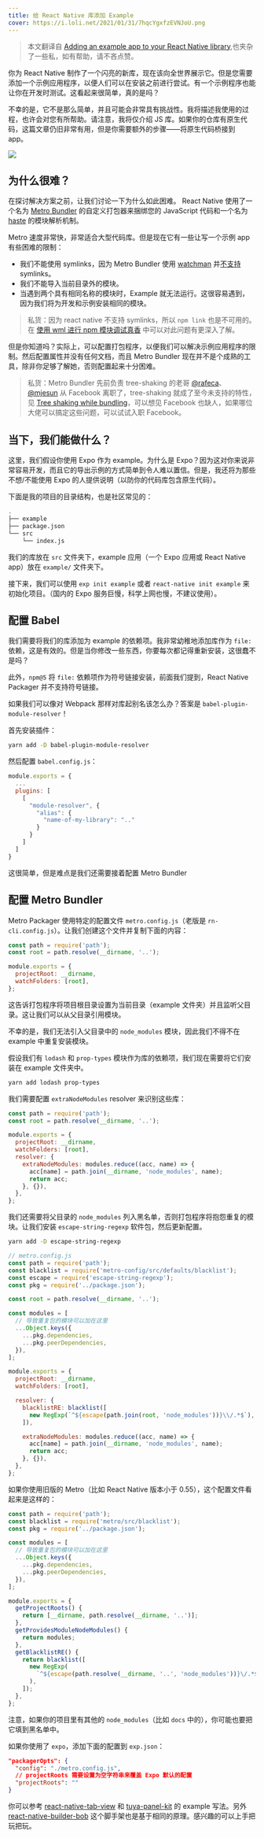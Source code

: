 ```yaml
---
title: 给 React Native 库添加 Example
cover: https://i.loli.net/2021/01/31/7hqcYgxfzEVNJoU.png
---
```


> 本文翻译自 [Adding an example app to your React Native library](https://callstack.com/blog/adding-an-example-app-to-your-react-native-library/),也夹杂了一些私，如有帮助，请不吝点赞。

你为 React Native 制作了一个闪亮的新库，现在该向全世界展示它。但是您需要添加一个示例应用程序，以便人们可以在安装之前进行尝试。有一个示例程序也能让你在开发时测试。这看起来很简单，真的是吗？

不幸的是，它不是那么简单，并且可能会非常具有挑战性。我将描述我使用的过程，也许会对您有所帮助。请注意，我将仅介绍 JS 库。如果你的仓库有原生代码，这篇文章仍旧非常有用，但是你需要额外的步骤——将原生代码桥接到 app。

![](https://i.loli.net/2021/01/31/m8N1q7su9V3Qazv.png)

## 为什么很难？

在探讨解决方案之前，让我们讨论一下为什么如此困难。 React Native 使用了一个名为 [Metro Bundler](https://github.com/facebook/metro-bundler) 的自定义打包器来捆绑您的 JavaScript 代码和一个名为 [haste](https://www.npmjs.com/package/jest-haste-map) 的模块解析机制。

Metro 速度非常快，非常适合大型代码库。但是现在它有一些让写一个示例 app 有些困难的限制：

- 我们不能使用 symlinks，因为 Metro Bundler 使用 [watchman](https://facebook.github.io/watchman/) 并[不支持](https://github.com/facebook/react-native/issues/637) symlinks。
- 我们不能导入当前目录外的模块。
- 当遇到两个具有相同名称的模块时，Example 就无法运行。这很容易遇到，因为我们将为开发和示例安装相同的模块。

> 私货：因为 react native 不支持 symlinks，所以 `npm link` 也是不可用的。在 [使用 wml 进行 npm 模块调试真香](https://juejin.cn/post/6847902225356980232) 中可以对此问题有更深入了解。

但是你知道吗？实际上，可以配置打包程序，以便我们可以解决示例应用程序的限制。然后配置属性并没有任何文档，而且 Metro Bundler 现在并不是个成熟的工具，除非你足够了解她，否则配置起来十分困难。

> 私货：Metro Bundler 先前负责 tree-shaking 的老哥 [@rafeca](https://github.com/rafeca)、[@mjesun](https://github.com/mjesun) 从 Facebook 离职了，tree-shaking 就成了至今未支持的特性，见 [Tree shaking while bundling](https://github.com/facebook/metro/issues/227#issuecomment-583358386)，可以想见 Facebook 也缺人，如果哪位大佬可以搞定这些问题，可以试试入职 Facebook。

## 当下，我们能做什么？

这里，我们假设你使用 Expo 作为 example。为什么是 Expo？因为这对你来说非常容易开发，而且它的导出示例的方式简单到令人难以置信。但是，我还将为那些不想/不能使用 Expo 的人提供说明（以防你的代码库包含原生代码）。

下面是我的项目的目录结构，也是社区常见的：

```sh
.
├── example
├── package.json
└── src
    └── index.js
```

我们的库放在 `src` 文件夹下，example 应用（一个 Expo 应用或 React Native app）放在 `example/` 文件夹下。

接下来，我们可以使用 `exp init example` 或者 `react-native init example` 来初始化项目。（国内的 Expo 服务巨慢，科学上网也慢，不建议使用）。

## 配置 Babel

我们需要将我们的库添加为 example 的依赖项。我非常幼稚地添加库作为 `file:` 依赖，这是有效的。但是当你修改一些东西，你要每次都记得重新安装，这很蠢不是吗？

此外，`npm@5` 将 `file:` 依赖项作为符号链接安装，前面我们提到，React Native Packager 并不支持符号链接。

如果我们可以像对 Webpack 那样对库起别名该怎么办？答案是 `babel-plugin-module-resolver`！

首先安装插件：

```sh
yarn add -D babel-plugin-module-resolver
```

然后配置 `babel.config.js`：

```js
module.exports = {
  ...
  plugins: [
    [
      "module-resolver", {
        "alias": {
          "name-of-my-library": ".."
        }
      }
    ]
  ]
}
```

这很简单，但是难点是我们还需要接着配置 Metro Bundler

## 配置 Metro Bundler

Metro Packager 使用特定的配置文件 `metro.config.js`（老版是 `rn-cli.config.js`）。让我们创建这个文件并复制下面的内容：

```js
const path = require('path');
const root = path.resolve(__dirname, '..');

module.exports = {
  projectRoot: __dirname,
  watchFolders: [root],
};
```

这告诉打包程序将项目根目录设置为当前目录（example 文件夹）并且监听父目录。这让我们可以从父目录引用模块。

不幸的是，我们无法引入父目录中的 `node_modules` 模块，因此我们不得不在 example 中重复安装模块。

假设我们有 `lodash` 和 `prop-types` 模块作为库的依赖项，我们现在需要将它们安装在 example 文件夹中。

```sh
yarn add lodash prop-types
```

我们需要配置 `extraNodeModules` resolver 来识别这些库：

```js
const path = require('path');
const root = path.resolve(__dirname, '..');

module.exports = {
  projectRoot: __dirname,
  watchFolders: [root],
  resolver: {
    extraNodeModules: modules.reduce((acc, name) => {
      acc[name] = path.join(__dirname, 'node_modules', name);
      return acc;
    }, {}),
  },
};
```

我们还需要将父目录的 `node_modules` 列入黑名单，否则打包程序将抱怨重复的模块。让我们安装 `escape-string-regexp` 软件包，然后更新配置。

```sh
yarn add -D escape-string-regexp
```

```js
// metro.config.js
const path = require('path');
const blacklist = require('metro-config/src/defaults/blacklist');
const escape = require('escape-string-regexp');
const pkg = require('../package.json');

const root = path.resolve(__dirname, '..');

const modules = [
  // 导致重复包的模块可以加在这里
  ...Object.keys({
    ...pkg.dependencies,
    ...pkg.peerDependencies,
  }),
];

module.exports = {
  projectRoot: __dirname,
  watchFolders: [root],

  resolver: {
    blacklistRE: blacklist([
      new RegExp(`^${escape(path.join(root, 'node_modules'))}\\/.*$`),
    ]),

    extraNodeModules: modules.reduce((acc, name) => {
      acc[name] = path.join(__dirname, 'node_modules', name);
      return acc;
    }, {}),
  },
};
```

如果你使用旧版的 Metro（比如 React Native 版本小于 0.55），这个配置文件看起来是这样的：

```js
const path = require('path');
const blacklist = require('metro/src/blacklist');
const pkg = require('../package.json');

const modules = [
  // 导致重复包的模块可以加在这里
  ...Object.keys({
    ...pkg.dependencies,
    ...pkg.peerDependencies,
  }),
];

module.exports = {
  getProjectRoots() {
    return [__dirname, path.resolve(__dirname, '..')];
  },
  getProvidesModuleNodeModules() {
    return modules;
  },
  getBlacklistRE() {
    return blacklist([
      new RegExp(
        `^${escape(path.resolve(__dirname, '..', 'node_modules'))}\/.*$`,
      ),
    ]);
  },
};
```

注意，如果你的项目里有其他的 `node_modules`（比如 `docs` 中的），你可能也要把它填到黑名单中。

如果你使用了 `expo`，添加下面的配置到 `exp.json`：

```json
"packagerOpts": {
  "config": "./metro.config.js",
  // projectRoots 需要设置为空字符串来覆盖 Expo 默认的配置
  "projectRoots": ""
}
```

你可以参考 [react-native-tab-view](https://github.com/react-native-community/react-native-tab-view) 和 [tuya-panel-kit](https://github.com/tuya/tuya-panel-kit) 的 example 写法。另外 [react-native-builder-bob](https://github.com/callstack/react-native-builder-bob) 这个脚手架也是基于相同的原理。感兴趣的可以上手把玩把玩。
